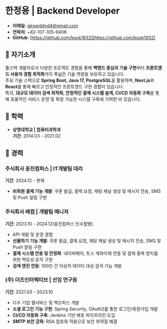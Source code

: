# 한정용 | Backend Developer

- **이메일**: gkswjddyd4@gmail.com  
- **연락처**: +82-107-105-9406  
- **GitHub**: [https://github.com/kook1932](https://github.com/kook1932)  



## 📌 자기소개

풀스택 개발자로서 다양한 프로젝트 경험을 통해 **백엔드 중심의 기술 구현**부터 **프론트엔드 사용자 경험 최적화**까지 폭넓은 기술 역량을 보유하고 있습니다.  
주요 기술 스택으로 **Spring Boot, Java 17, PostgreSQL**을 활용하며, **Next.js**와 **React**를 통해 빠르고 안정적인 프론트엔드 구현 경험이 있습니다.  
특히, **대규모 데이터 검색 최적화, 안정적인 결제 시스템 설계, CI/CD 자동화 구축**을 통해 효율적인 서비스 운영 및 확장 가능한 시스템 구축에 기여한 바 있습니다.



## 📌 학력

- **상명대학교 | 컴퓨터과학과**  
  **기간**: 2014.03 - 2021.02  


## 📌 경력

### **주식회사 웅진컴퍼스 | IT개발팀 대리**  
**기간**: 2024.12 - 현재

- **비회원 결제 기능 개발**: 쿠폰 발급, 결제 요청, 채팅 채널 생성 및 메시지 전송, SMS 및 Push 알림 구현  


### **주식회사 배컴 | 개발팀 매니저**  
**기간**: 2023.10 - 2024.12(웅진컴퍼스 인수합병)

- API 개발 및 운영 경험  
- **선물하기 기능 개발**: 쿠폰 발급, 결제 요청, 채팅 채널 생성 및 메시지 전송, SMS 및 Push 알림 구현  
- **결제 시스템 연동 및 안정화**: 네이버페이, 토스 계좌이체 연동 및 결제 중복 방지를 위한 멱등성 로직 구현  
- **검색 엔진 연동**: 100만 건 이상의 데이터 대상 검색 기능 개발  


### **(주) 더즈인터랙티브 | 선임 연구원**  
**기간**: 2021.03 - 2023.10  

- 다수 기업 웹서비스 및 백오피스 개발  
- **소셜 로그인 기능 구현**: Spring Security, OAuth2를 통한 로그인/회원가입 개발  
- **CI/CD 자동화 구축**: Jenkins 기반 배포 파이프라인 도입  
- **SMTP 보안 강화**: RSA 암호화 적용으로 보안 취약점 해결